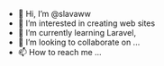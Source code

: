 - 👋 Hi, I’m @slavaww
- 👀 I’m interested in creating web sites
- 🌱 I’m currently learning Laravel, 
- 💞️ I’m looking to collaborate on ...
- 📫 How to reach me ...

<!---
slavaww/slavaww is a ✨ special ✨ repository because its `README.md` (this file) appears on your GitHub profile.
You can click the Preview link to take a look at your changes.
--->
